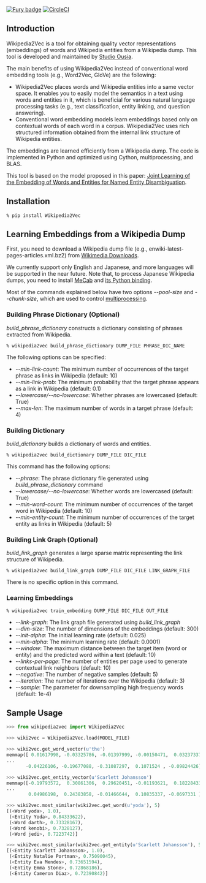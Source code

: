 [![Fury badge](https://badge.fury.io/py/wikipedia2vec.png)](http://badge.fury.io/py/wikipedia2vec)
[![CircleCI](https://circleci.com/gh/studio-ousia/wikipedia2vec/tree/master.svg?style=svg)](https://circleci.com/gh/studio-ousia/wikipedia2vec/tree/master)

Introduction
------------

Wikipedia2Vec is a tool for obtaining quality vector representations (embeddings) of words and Wikipedia entities from a Wikipedia dump.
This tool is developed and maintained by [Studio Ousia](http://www.ousia.jp).

The main benefits of using Wikipedia2Vec instead of conventional word embedding tools (e.g., Word2Vec, GloVe) are the following:

-   Wikipedia2Vec places words and Wikipedia entities into a same vector space.
    It enables you to easily model the semantics in a text using words and entities in it, which is beneficial for various natural language processing tasks (e.g., text classification, entity linking, and question answering).
-   Conventional word embedding models learn embeddings based only on contextual words of each word in a corpus.
    Wikipedia2Vec uses rich structured information obtained from the internal link structure of Wikipedia entities.

The embeddings are learned efficiently from a Wikipedia dump.
The code is implemented in Python and optimized using Cython, multiprocessing, and BLAS.

This tool is based on the model proposed in this paper: [Joint Learning of the Embedding of Words and Entities for Named Entity Disambiguation](https://arxiv.org/abs/1601.01343).

Installation
------------

```
% pip install Wikipedia2Vec
```

Learning Embeddings from a Wikipedia Dump
-----------------------------------------

First, you need to download a Wikipedia dump file (e.g., enwiki-latest-pages-articles.xml.bz2) from [Wikimedia Downloads](https://dumps.wikimedia.org/).

We currently support only English and Japanese, and more languages will be supported in the near future.
Note that, to process Japanese Wikipedia dumps, you need to install [MeCab](http://taku910.github.io/mecab/) and [its Python binding](https://pypi.python.org/pypi/mecab-python3).

Most of the commands explained below have two options *\--pool-size* and *\--chunk-size*, which are used to control [multiprocessing](https://docs.python.org/2/library/multiprocessing.html).

### Building Phrase Dictionary (Optional)

*build\_phrase\_dictionary* constructs a dictionary consisting of phrases extracted from Wikipedia.

```
% wikipedia2vec build_phrase_dictionary DUMP_FILE PHRASE_DIC_NAME
```

The following options can be specified:

-   *\--min-link-count*: The minimum number of occurrences of the target phrase as links in Wikipedia (default: 10)
-   *\--min-link-prob*: The minimum probability that the target phrase appears as a link in Wikipedia (default: 0.1)
-   *\--lowercase/\--no-lowercase*: Whether phrases are lowercased (default: True)
-   *\--max-len*: The maximum number of words in a target phrase (default: 4)

### Building Dictionary

*build\_dictionary* builds a dictionary of words and entities.

```
% wikipedia2vec build_dictionary DUMP_FILE DIC_FILE
```

This command has the following options:

-   *\--phrase*: The phrase dictionary file generated using *build\_phrase\_dictionary* command
-   *\--lowercase/\--no-lowercase*: Whether words are lowercased (default: True)
-   *\--min-word-count*: The minimum number of occurrences of the target word in Wikipedia (default: 10)
-   *\--min-entity-count*: The minimum number of occurrences of the target entity as links in Wikipedia (default: 5)

### Building Link Graph (Optional)

*build\_link\_graph* generates a large sparse matrix representing the link structure of Wikipedia.

```
% wikipedia2vec build_link_graph DUMP_FILE DIC_FILE LINK_GRAPH_FILE
```

There is no specific option in this command.

### Learning Embeddings

```
% wikipedia2vec train_embedding DUMP_FILE DIC_FILE OUT_FILE
```

-   *\--link-graph*: The link graph file generated using *build\_link\_graph*
-   *\--dim-size*: The number of dimensions of the embeddings (default: 300)
-   *\--init-alpha*: The initial learning rate (default: 0.025)
-   *\--min-alpha*: The minimum learning rate (default: 0.0001)
-   *\--window*: The maximum distance between the target item (word or entity) and the predicted word within a text (default: 10)
-   *\--links-per-page*: The number of entities per page used to generate contextual link neighbors (default: 10)
-   *\--negative*: The number of negative samples (default: 5)
-   *\--iteration*: The number of iterations over the Wikipedia (default: 3)
-   *\--sample*: The parameter for downsampling high frequency words (default: 1e-4)

Sample Usage
------------

```python
>>> from wikipedia2vec import Wikipedia2Vec

>>> wiki2vec = Wikipedia2Vec.load(MODEL_FILE)

>>> wiki2vec.get_word_vector(u'the')
memmap([ 0.01617998, -0.03325786, -0.01397999, -0.00150471,  0.03237337,
...
       -0.04226106, -0.19677088, -0.31087297,  0.1071524 , -0.09824426], dtype=float32)

>>> wiki2vec.get_entity_vector(u'Scarlett Johansson')
memmap([-0.19793572,  0.30861306,  0.29620451, -0.01193621,  0.18228433,
...
        0.04986198,  0.24383858, -0.01466644,  0.10835337, -0.0697331 ], dtype=float32)

>>> wiki2vec.most_similar(wiki2vec.get_word(u'yoda'), 5)
[(<Word yoda>, 1.0),
 (<Entity Yoda>, 0.84333622),
 (<Word darth>, 0.73328167),
 (<Word kenobi>, 0.7328127),
 (<Word jedi>, 0.7223742)]

>>> wiki2vec.most_similar(wiki2vec.get_entity(u'Scarlett Johansson'), 5)
[(<Entity Scarlett Johansson>, 1.0),
 (<Entity Natalie Portman>, 0.75090045),
 (<Entity Eva Mendes>, 0.73651594),
 (<Entity Emma Stone>, 0.72868186),
 (<Entity Cameron Diaz>, 0.72390842)]
```

